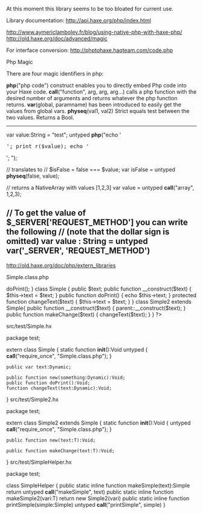 At this moment this library seems to be too bloated for current use.

Library documentation: http://api.haxe.org/php/index.html

http://www.aymericlamboley.fr/blog/using-native-php-with-haxe-php/
http://old.haxe.org/doc/advanced/magic

For interface conversion: http://phptohaxe.haqteam.com/code.php

Php Magic

There are four magic identifiers in php:

__php__("php code") construct enables you to directly embed Php code into your Haxe code.
__call__("function", arg, arg, arg...) calls a php function with the desired number of arguments and returns whatever the php function returns.
__var__(global, paramname) has been introduced to easily get the values from global vars.
__physeq__(val1, val2) Strict equals test between the two values. Returns a Bool.

-------------------------------------------------------------------------------
var value:String = "test";
untyped __php__("echo '<pre>'; print_r($value); echo '</pre>'; ");

// translates to 
// $isFalse = false === $value;
var isFalse = untyped __physeq__(false, value);

// returns a NativeArray with values [1,2,3]
var value = untyped __call__("array", 1,2,3); 

// To get the value of $_SERVER['REQUEST_METHOD'] you can write the following
// (note that the dollar sign is omitted)
var value : String = untyped __var__('_SERVER', 'REQUEST_METHOD')  
-------------------------------------------------------------------------------

http://old.haxe.org/doc/php/extern_libraries

Simple.class.php

<?php
function makeSimple($text) {
    return new Simple($text);
}

function printSimple($simple) {
    $simple-> doPrint();
}

class Simple
{
    public $text;
    
    public function __construct($text) {
        $this->text = $text;
    }
    
    public function doPrint() {
        echo $this->text;
    }
    
    protected function changeText($text) {
        $this->text = $text;
    }
}

class Simple2 extends Simple{
    public function __construct($text) {
        parent::__construct($text);
    }
    
    public function makeChange($text) {
        changeText($text);
    }
}
?>

src/test/Simple.hx

package test;

extern class Simple 
{
    static function __init__():Void untyped {
        __call__("require_once", "Simple.class.php");
    }

    public var text:Dynamic;
    
    public function new(something:Dynamic):Void;
    public function doPrint():Void;
    function changeText(text:Dynamic):Void;
}
src/test/Simple2.hx

package test;

extern class Simple2<T> extends Simple
{
    static function __init__():Void {
        untyped __call__("require_once", "Simple.class.php");
    }
    
    public function new(text:T):Void;
    
    public function makeChange(text:T):Void;
}
src/test/SimpleHelper.hx

package test;

class SimpleHelper {
    public static inline function makeSimple(text):Simple return untyped __call__("makeSimple", text)
    public static inline function makeSimple2<T>(vari:T) return new Simple2(vari)
    public static inline function printSimple(simple:Simple) untyped __call__("printSimple", simple)
}
